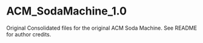 # ACM_SodaMachine_1.0
Original Consolidated files for the original ACM Soda Machine. See README for author credits.
